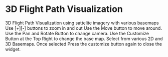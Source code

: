 # 3D Flight Path Visualization
 3D Flight Path Visualization using sattelite imagery with various basemaps
Use [+][-] buttons to zoom in and out
Use the Move button to move around.
Use the Pan and Rotate Button to change camera.
Use the Customize Button at the Top Right to change the base map.
Select from various 2D and 3D Basemaps.
Once selected Press the customize button again to close the widget.
